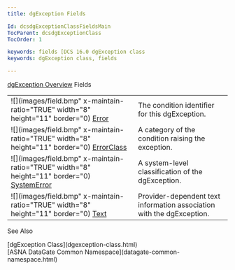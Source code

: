 ```yaml
---
title: dgException Fields

Id: dcsdgExceptionClassFieldsMain
TocParent: dcsdgExceptionClass
TocOrder: 1

keywords: fields [DCS 16.0 dgException class
keywords: dgException class, fields

---
```


[dgException Overview](dgexception-class.html) 
Fields


|      |      |
| ---- | ---- |
| ![](images/field.bmp" x-maintain-ratio="TRUE" width="8" height="11" border="0) [ Error](dcsdgExceptionClassErrorField.html) | The condition identifier for this dgException. |
| ![](images/field.bmp" x-maintain-ratio="TRUE" width="8" height="11" border="0) [ ErrorClass](dcsdgExceptionClassErrorClassField.html) | A category of the condition raising the exception. |
| ![](images/field.bmp" x-maintain-ratio="TRUE" width="8" height="11" border="0) [ SystemError](dcsdgExceptionClassSystemErrorField.html) | A system-level classification of the dgException. |
| ![](images/field.bmp" x-maintain-ratio="TRUE" width="8" height="11" border="0) [ Text](dcsDisconnectingfromaDatabase.html) | Provider-dependent text information association with the dgException. |



See Also

<dl />
      [dgException Class](dgexception-class.html)
      <br />
      [ASNA DataGate Common Namespace](datagate-common-namespace.html)

